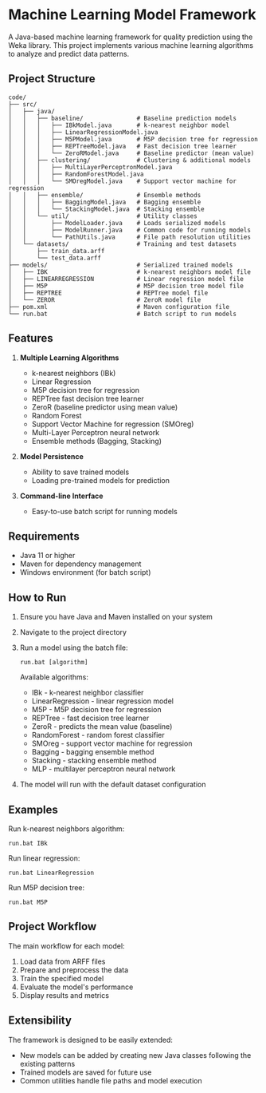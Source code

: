 # Machine Learning Model Framework

A Java-based machine learning framework for quality prediction using the Weka library. This project implements various machine learning algorithms to analyze and predict data patterns.

## Project Structure

```
code/
├── src/
│   ├── java/
│   │   ├── baseline/               # Baseline prediction models
│   │   │   ├── IBkModel.java       # k-nearest neighbor model
│   │   │   ├── LinearRegressionModel.java
│   │   │   ├── M5PModel.java       # M5P decision tree for regression
│   │   │   ├── REPTreeModel.java   # Fast decision tree learner
│   │   │   └── ZeroRModel.java     # Baseline predictor (mean value)
│   │   ├── clustering/             # Clustering & additional models
│   │   │   ├── MultiLayerPerceptronModel.java
│   │   │   ├── RandomForestModel.java
│   │   │   └── SMOregModel.java    # Support vector machine for regression
│   │   ├── ensemble/               # Ensemble methods
│   │   │   ├── BaggingModel.java   # Bagging ensemble
│   │   │   └── StackingModel.java  # Stacking ensemble
│   │   └── util/                   # Utility classes
│   │       ├── ModelLoader.java    # Loads serialized models
│   │       ├── ModelRunner.java    # Common code for running models
│   │       └── PathUtils.java      # File path resolution utilities
│   └── datasets/                   # Training and test datasets
│       ├── train_data.arff
│       └── test_data.arff
├── models/                         # Serialized trained models
│   ├── IBK                         # k-nearest neighbors model file
│   ├── LINEARREGRESSION            # Linear regression model file
│   ├── M5P                         # M5P decision tree model file
│   ├── REPTREE                     # REPTree model file
│   └── ZEROR                       # ZeroR model file
├── pom.xml                         # Maven configuration file
└── run.bat                         # Batch script to run models
```

## Features

1. **Multiple Learning Algorithms**
   - k-nearest neighbors (IBk)
   - Linear Regression
   - M5P decision tree for regression
   - REPTree fast decision tree learner
   - ZeroR (baseline predictor using mean value)
   - Random Forest
   - Support Vector Machine for regression (SMOreg)
   - Multi-Layer Perceptron neural network
   - Ensemble methods (Bagging, Stacking)

2. **Model Persistence**
   - Ability to save trained models
   - Loading pre-trained models for prediction

3. **Command-line Interface**
   - Easy-to-use batch script for running models

## Requirements

- Java 11 or higher
- Maven for dependency management
- Windows environment (for batch script)

## How to Run

1. Ensure you have Java and Maven installed on your system

2. Navigate to the project directory

3. Run a model using the batch file:
   ```
   run.bat [algorithm]
   ```
   
   Available algorithms:
   - IBk - k-nearest neighbor classifier
   - LinearRegression - linear regression model
   - M5P - M5P decision tree for regression
   - REPTree - fast decision tree learner
   - ZeroR - predicts the mean value (baseline)
   - RandomForest - random forest classifier
   - SMOreg - support vector machine for regression
   - Bagging - bagging ensemble method
   - Stacking - stacking ensemble method
   - MLP - multilayer perceptron neural network

4. The model will run with the default dataset configuration

## Examples

Run k-nearest neighbors algorithm:
```
run.bat IBk
```

Run linear regression:
```
run.bat LinearRegression
```

Run M5P decision tree:
```
run.bat M5P
```

## Project Workflow

The main workflow for each model:

1. Load data from ARFF files
2. Prepare and preprocess the data
3. Train the specified model
4. Evaluate the model's performance
5. Display results and metrics

## Extensibility

The framework is designed to be easily extended:

- New models can be added by creating new Java classes following the existing patterns
- Trained models are saved for future use
- Common utilities handle file paths and model execution